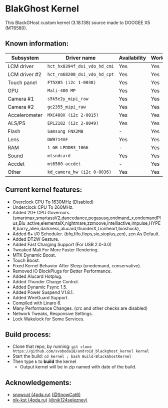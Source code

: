 # BlakGhost Kernel
This BlackGHost custom kernel (3.18.138) source made to DOOGEE X5 (MT6580).

## Known information:
| Subsystem | Driver name | Availability | Working |
|-----------|-------------|--------------|---------|
| LCM driver | `hct_hx8394f_dsi_vdo_hd_cmi` | Yes | Yes |
| LCM driver #2 | `hct_rm68200_dsi_vdo_hd_cpt` | Yes | Yes |
| Touch panel | `FT5X05 (i2c 1-0038)` | Yes | Yes |
| GPU | `Mali-400 MP` | Yes | Yes |
| Camera #1 | `s5k5e2y_mipi_raw` | Yes | Yes |
| Camera #2 | `gc2355_mipi_raw` | Yes | Yes |
| Accelerometer | `MXC400X (i2c 2-0015)` | Yes | Yes |
| ALS/PS | `EPL2182 (i2c 2-0049)` | Yes | Yes |
| Flash | `Samsung FNX2MB` | - | Yes |
| Lens | `DW9714AF` | Yes | Yes |
| RAM | `1 GB LPDDR3_1066` | - | Yes |
| Sound | `mtsndcard` | Yes | Yes |
| Accdet | `mt6580-accdet` | - | Yes |
| Other | `kd_camera_hw (i2c 0-0036)` | Yes | Yes |

## Current kernel features:
* Overclock CPU To 1630MHz (Disabled)
* Underclock CPU To 260MHz.
* Added 20+ CPU Governors. (smartmax,smartassV2,dancedance,pegasusq,ondmand_x,ondemandPlus,Blu_active,elementalX,nightmare,zzmoove,intelliactive,impulse,HYPER,barry_alien,darkness,alucard,thunderX,Lionheart,bioshock),
* Added 6+ i/0 Scheduler. (bfq,fifo,fiops,sio,sioplus,zen), zen As Default.
* Added DT2W Gesture.
* Added Fast Charging Support (For USB 2.0-3.0)
* Tweaked Mali For More Faster Rendering.
* MTK Dynamic Boost.
* Touch Boost. 
* Fixed Kernel Behavior After Sleep (onedemand, conservative). 
* Removed IO BlockPlugs for Better Performance. 
* Added Alucard Hotplug. 
* Added Thunder Charge Control.
* Added Dynamic Fsync 1.5. 
* Added Power Suspend V1.8.1.
* Added WireGuard Support.
* Compiled with Linaro 6. 
* Many Performance Changes. (crc and other checks are disabled) 
* Network Tweaks, Responsive Settings. 
* Lock Wakelock for Some Services. 

## Build process:
* Clone that repo, by running:
`git clone https://github.com/svoboda18/android_blackghost_kernel kernel`
* Start the build:
`cd kernel ; bash Build-BlackGhostKernel`
* Then type `b` to **build** the kernel
  - Output kernel will be in zip named with date of the build.

## Acknowledgements:
* [snowcat (4pda.ru)](https://4pda.ru/forum/index.php?showuser=188334) [(@SnowCat6)](https://github.com/SnowCat6)
* [nik-kst (4pda.ru)](https://4pda.ru/forum/index.php?showuser=4052130) [(@nik124seleznev)](https://github.com/nik124seleznev)

